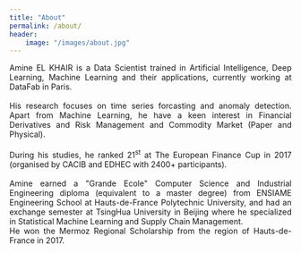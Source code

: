 ```yaml
---
title: "About"
permalink: /about/
header:
    image: "/images/about.jpg"
---
```

<div style="text-align: justify">
Amine EL KHAIR is a Data Scientist trained in Artificial Intelligence, Deep Learning, Machine Learning and their applications, currently working at DataFab in Paris.<br/>
<br/>
His research focuses on time series forcasting and anomaly detection. Apart from Machine Learning, he have a keen interest in Financial Derivatives and Risk Management and Commodity Market (Paper and Physical).<br/>
<br/>
During his studies, he ranked 21<sup>st</sup> at The European Finance Cup in 2017 (organised by CACIB and EDHEC with 2400+ participants).<br/>
<br/>
Amine earned a "Grande Ecole" Computer Science and Industrial Engineering diploma (equivalent to a master degree) from ENSIAME Engineering School at Hauts-de-France Polytechnic University, and had an exchange semester at TsingHua University in Beijing where he specialized in Statistical Machine Learning and Supply Chain Management.<br/>
He won the Mermoz Regional Scholarship from the region of Hauts-de-France in 2017.
</div>